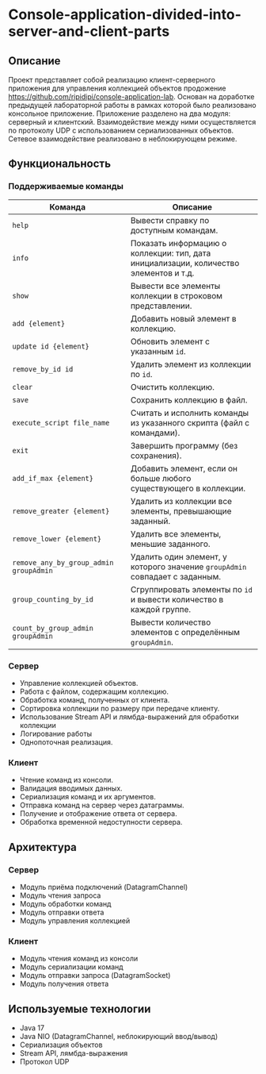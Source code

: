 # Console-application-divided-into-server-and-client-parts

## Описание

Проект представляет собой реализацию клиент-серверного приложения для управления коллекцией объектов продожение https://github.com/ripidipi/console-application-lab. Основан на доработке предыдущей лабораторной работы в рамках которой было реализовано консольное приложение. Приложение разделено на два модуля: серверный и клиентский. Взаимодействие между ними осуществляется по протоколу UDP с использованием сериализованных объектов. Сетевое взаимодействие реализовано в неблокирующем режиме.

## Функциональность

### Поддерживаемые команды

| Команда | Описание |
|--------|----------|
| `help` | Вывести справку по доступным командам. |
| `info` | Показать информацию о коллекции: тип, дата инициализации, количество элементов и т.д. |
| `show` | Вывести все элементы коллекции в строковом представлении. |
| `add {element}` | Добавить новый элемент в коллекцию. |
| `update id {element}` | Обновить элемент с указанным `id`. |
| `remove_by_id id` | Удалить элемент из коллекции по `id`. |
| `clear` | Очистить коллекцию. |
| `save` | Сохранить коллекцию в файл. |
| `execute_script file_name` | Считать и исполнить команды из указанного скрипта (файл с командами). |
| `exit` | Завершить программу (без сохранения). |
| `add_if_max {element}` | Добавить элемент, если он больше любого существующего в коллекции. |
| `remove_greater {element}` | Удалить из коллекции все элементы, превышающие заданный. |
| `remove_lower {element}` | Удалить все элементы, меньшие заданного. |
| `remove_any_by_group_admin groupAdmin` | Удалить один элемент, у которого значение `groupAdmin` совпадает с заданным. |
| `group_counting_by_id` | Сгруппировать элементы по `id` и вывести количество в каждой группе. |
| `count_by_group_admin groupAdmin` | Вывести количество элементов с определённым `groupAdmin`. |

### Сервер

- Управление коллекцией объектов.
- Работа с файлом, содержащим коллекцию.
- Обработка команд, полученных от клиента.
- Сортировка коллекции по размеру при передаче клиенту.
- Использование Stream API и лямбда-выражений для обработки коллекции
- Логирование работы
- Однопоточная реализация.

### Клиент

- Чтение команд из консоли.
- Валидация вводимых данных.
- Сериализация команд и их аргументов.
- Отправка команд на сервер через датаграммы.
- Получение и отображение ответа от сервера.
- Обработка временной недоступности сервера.
  
## Архитектура

### Сервер

- Модуль приёма подключений (DatagramChannel)
- Модуль чтения запроса
- Модуль обработки команд
- Модуль отправки ответа
- Модуль управления коллекцией

### Клиент

- Модуль чтения команд из консоли
- Модуль сериализации команд
- Модуль отправки запроса (DatagramSocket)
- Модуль получения ответа

## Используемые технологии

- Java 17
- Java NIO (DatagramChannel, неблокирующий ввод/вывод)
- Сериализация объектов
- Stream API, лямбда-выражения
- Протокол UDP


